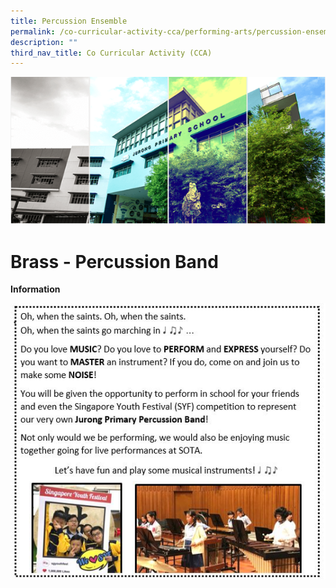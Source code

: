 ```yaml
---
title: Percussion Ensemble
permalink: /co-curricular-activity-cca/performing-arts/percussion-ensemble/
description: ""
third_nav_title: Co Curricular Activity (CCA)
---
```



![](/images/Banner.png)

Brass - Percussion Band
=======================

<b>Information</b>


![](/images/Brass_CCA2020.jpg)